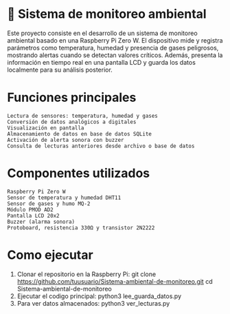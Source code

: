 # 🌱 Sistema de monitoreo ambiental
Este proyecto consiste en el desarrollo de un sistema de monitoreo ambiental basado en una Raspberry Pi Zero W. El dispositivo mide y registra parámetros como temperatura, humedad y presencia de gases peligrosos, mostrando alertas cuando se detectan valores críticos. Además, presenta la información en tiempo real en una pantalla LCD y guarda los datos localmente para su análisis posterior.

# Funciones principales
    Lectura de sensores: temperatura, humedad y gases
    Conversión de datos analógicos a digitales
    Visualización en pantalla 
    Almacenamiento de datos en base de datos SQLite
    Activación de alerta sonora con buzzer
    Consulta de lecturas anteriores desde archivo o base de datos

# Componentes utilizados
    Raspberry Pi Zero W
    Sensor de temperatura y humedad DHT11
    Sensor de gases y humo MQ-2
    Módulo PMOD AD2
    Pantalla LCD 20x2
    Buzzer (alarma sonora)
    Protoboard, resistencia 330Ω y transistor 2N2222

# Como ejecutar
1. Clonar el repositorio en la Raspberry Pi:
        git clone https://github.com/tuusuario/Sistema-ambiental-de-monitoreo.git
        cd Sistema-ambiental-de-monitoreo
2. Ejecutar el codigo principal:
        python3 lee_guarda_datos.py
3. Para ver datos almacenados:
        python3 ver_lecturas.py




